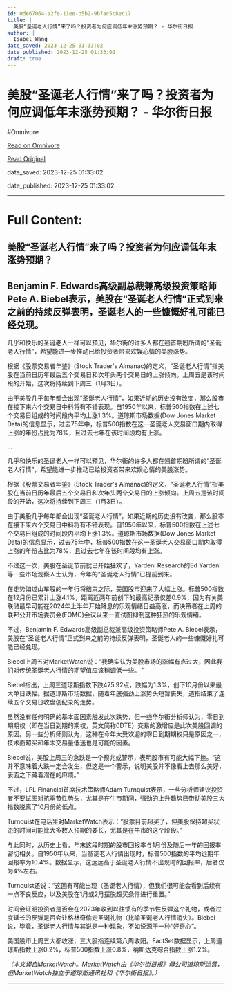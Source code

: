 ```yaml
---
id: 0de67064-a2fe-11ee-b5b2-9b7ac5c8ec17
title: |
  美股“圣诞老人行情”来了吗？投资者为何应调低年末涨势预期？ - 华尔街日报
author: |
  Isabel Wang
date_saved: 2023-12-25 01:33:02
date_published: 2023-12-25 01:33:02
draft: true
---
```


# 美股“圣诞老人行情”来了吗？投资者为何应调低年末涨势预期？ - 华尔街日报
#Omnivore

[Read on Omnivore](https://omnivore.app/me/-18ca00cf69a)

[Read Original](https://cn.wsj.com/amp/articles/%E7%BE%8E%E8%82%A1-%E5%9C%A3%E8%AF%9E%E8%80%81%E4%BA%BA%E8%A1%8C%E6%83%85-%E6%9D%A5%E4%BA%86%E5%90%97-%E6%8A%95%E8%B5%84%E8%80%85%E4%B8%BA%E4%BD%95%E5%BA%94%E8%B0%83%E4%BD%8E%E5%B9%B4%E6%9C%AB%E6%B6%A8%E5%8A%BF%E9%A2%84%E6%9C%9F-75913797)

date_saved: 2023-12-25 01:33:02

date_published: 2023-12-25 01:33:02

--- 

# Full Content: 

##  美股“圣诞老人行情”来了吗？投资者为何应调低年末涨势预期？

## Benjamin F. Edwards高级副总裁兼高级投资策略师Pete A. Biebel表示，美股在“圣诞老人行情”正式到来之前的持续反弹表明，圣诞老人的一些慷慨好礼可能已经兑现。

几乎和快乐的圣诞老人一样可以预见，华尔街的许多人都在翘首期盼所谓的“圣诞老人行情”，希望能进一步推动已给投资者带来欢娱心情的美股涨势。

根据《股票交易者年鉴》(Stock Trader's Almanac)的定义，“圣诞老人行情”指美股在当前日历年最后五个交易日和次年头两个交易日的上涨倾向。上周五是该时间段的开始，这次将持续到下周三（1月3日）。

由于美股几乎每年都会出现“圣诞老人行情”，如果近期的历史没有改变，那么股市在接下来六个交易日中料将有不错表现。自1950年以来，标普500指数在上述七个交易日组成的时间段内平均上涨1.3%。道琼斯市场数据(Dow Jones Market Data)的信息显示，过去75年中，标普500指数在这一圣诞老人交易窗口期内取得上涨的年份占比为78%，且过去七年在该时间段均有上涨。

...

几乎和快乐的圣诞老人一样可以预见，华尔街的许多人都在翘首期盼所谓的“圣诞老人行情”，希望能进一步推动已给投资者带来欢娱心情的美股涨势。

根据《股票交易者年鉴》(Stock Trader's Almanac)的定义，“圣诞老人行情”指美股在当前日历年最后五个交易日和次年头两个交易日的上涨倾向。上周五是该时间段的开始，这次将持续到下周三（1月3日）。

由于美股几乎每年都会出现“圣诞老人行情”，如果近期的历史没有改变，那么股市在接下来六个交易日中料将有不错表现。自1950年以来，标普500指数在上述七个交易日组成的时间段内平均上涨1.3%。道琼斯市场数据(Dow Jones Market Data)的信息显示，过去75年中，标普500指数在这一圣诞老人交易窗口期内取得上涨的年份占比为78%，且过去七年在该时间段均有上涨。

不过这一次，美股在圣诞节前就已开始狂欢了，Yardeni Research的Ed Yardeni等一些市场观察人士认为，今年的“圣诞老人行情”已提前到来。

在走势如过山车般的一年行将结束之际，美国股市迎来了大幅上涨。标普500指数在12月份已累计上涨4.1%，距离近两年前创下的最高纪录仅差0.9%，因为有关美联储最早可能在2024年上半年开始降息的乐观情绪日益高涨，而决策者在上周的联邦公开市场委员会(FOMC)会议以来一直试图抑制这种狂热的乐观情绪。

不过，Benjamin F. Edwards高级副总裁兼高级投资策略师Pete A. Biebel表示，美股在“圣诞老人行情”正式到来之前的持续反弹表明，圣诞老人的一些慷慨好礼可能已经兑现。

Biebel上周五对MarketWatch说：“我确实认为美股市场的涨幅有点过大，因此我们对传统圣诞老人行情的期望值应该稍调低一些。 ”

Biebel指出，上周三道琼斯指数下跌475.92点，跌幅为1.3%，创下10月份以来最大单日跌幅。据道琼斯市场数据，随着年底强劲上涨势头短暂丧失，道指结束了连续五个交易日收盘创纪录的走势。

虽然没有任何明确的基本面因素触发此次跌势，但一些华尔街分析师认为，零日到期期权（即在当日到期的期权，英文简称0DTE）交易的激增应是此次美股回调的原因。另一些分析师则认为，这种在今年大受欢迎的零日到期期权只是原因之一，技术面超买和年末交易量低迷也是可能的因素。

Biebel说，美股上周三的急跌是一个预兆或警示，表明股市有可能大幅下挫。“这并不意味着大跌一定会发生，但这是一个警示，说明美股并不像看上去那么美好，表面之下藏着潜在的麻烦。”

不过，LPL Financial首席技术策略师Adam Turnquist表示，一些分析师建议投资者不要试图对抗季节性势头，尤其是在牛市期间，强劲的上升趋势已带动美股三大指数脱离了10月份的低点。

Turnquist在电话里对MarketWatch表示：“股票目前超买了，但美股保持超买状态的时间可能比大多数人预期的要长，尤其是在牛市的这个阶段。”

与此同时，从历史上看，年末这段时期的股市回报率与1月份及随后一年的回报率密切相关。自1950年以来，当圣诞老人行情出现时，标普500指数的平均远期年回报率为10.4%。数据显示，这远远高于圣诞老人行情不出现时的回报率，后者仅为4%左右。

Turnquist还说：“这回有可能出现（圣诞老人行情），但我们很可能会看到后续有一点不良反应，以及美股在1月或2月摆脱超买条件进行重置。”

时间会证明投资者是否会在2023年收到以往惯有的季节性反弹这个礼物，或者过度延长的反弹是否会让格林奇偷走圣诞礼物（比喻圣诞老人行情消失）。Biebel说，毕竟，圣诞老人行情与其说是一种现象，不如说源于一种“好奇心”。

美国股市上周五大都收涨，三大股指连续第八周收阳。FactSet数据显示，上周道琼斯指数上涨0.2%，标普500指数上涨0.8%，纳斯达克综合指数上涨1.2%。

_（本文译自MarketWatch。MarketWatch由《华尔街日报》母公司道琼斯运营，但MarketWatch独立于道琼斯通讯社和《华尔街日报》。）_

---

